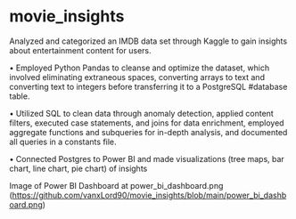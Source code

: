 # movie_insights
Analyzed and categorized an IMDB data set through Kaggle to gain insights about entertainment content for users.


•	Employed Python Pandas to cleanse and optimize the dataset, which involved eliminating extraneous spaces, converting arrays to text and converting text to integers before transferring it to a PostgreSQL #database table.


•	Utilized SQL to clean data through anomaly detection, applied content filters, executed case statements, and joins for data enrichment, employed aggregate functions and subqueries for in-depth analysis, and documented all queries in a constants file.

•	Connected Postgres to Power BI and made visualizations (tree maps, bar chart, line chart, pie chart) of insights

Image of Power BI Dashboard at power_bi_dashboard.png
(https://github.com/vanxLord90/movie_insights/blob/main/power_bi_dashboard.png)
